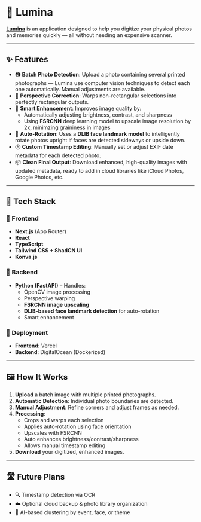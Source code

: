 # 📸 Lumina

**[Lumina](https://lumina.anantjyotgrang.com)** is an application designed to help you digitize your physical photos and memories quickly — all without needing an expensive scanner.

---

## ✨ Features

- 📷 **Batch Photo Detection**: Upload a photo containing several printed photographs — Lumina use computer vision techniques to detect each one automatically. Manual adjustments are available.
- 🔁 **Perspective Correction**: Warps non-rectangular selections into perfectly rectangular outputs.
- 🧠 **Smart Enhancement**: Improves image quality by:
  - Automatically adjusting brightness, contrast, and sharpness
  - Using **FSRCNN** deep learning model to upscale image resolution by 2x, minimzing graininess in images
- 📐 **Auto-Rotation**: Uses a **DLIB face landmark model** to intelligently rotate photos upright if faces are detected sideways or upside down.
- 🕒 **Custom Timestamp Editing**: Manually set or adjust EXIF date metadata for each detected photo.
- 📦 **Clean Final Output**: Download enhanced, high-quality images with updated metadata, ready to add in cloud libraries like iCloud Photos, Google Photos, etc.

---

## 🧱 Tech Stack

### 🎨 Frontend
- **Next.js** (App Router)
- **React**
- **TypeScript**
- **Tailwind CSS + ShadCN UI**
- **Konva.js**

### 🔧 Backend
- **Python (FastAPI)** – Handles:
  - OpenCV image processing
  - Perspective warping
  - **FSRCNN image upscaling**
  - **DLIB-based face landmark detection** for auto-rotation
  - Smart enhancement

### 🚀 Deployment
- **Frontend**: Vercel  
- **Backend**: DigitalOcean (Dockerized)

---

## 🖼 How It Works

1. **Upload** a batch image with multiple printed photographs.
2. **Automatic Detection**: Individual photo boundaries are detected.
3. **Manual Adjustment**: Refine corners and adjust frames as needed.
4. **Processing**:
   - Crops and warps each selection
   - Applies auto-rotation using face orientation
   - Upscales with FSRCNN
   - Auto enhances brightness/contrast/sharpness
   - Allows manual timestamp editing
5. **Download** your digitized, enhanced images.

---

## 🛣 Future Plans

- 🔍 Timestamp detection via OCR
- ☁️ Optional cloud backup & photo library organization
- 🤖 AI-based clustering by event, face, or theme
